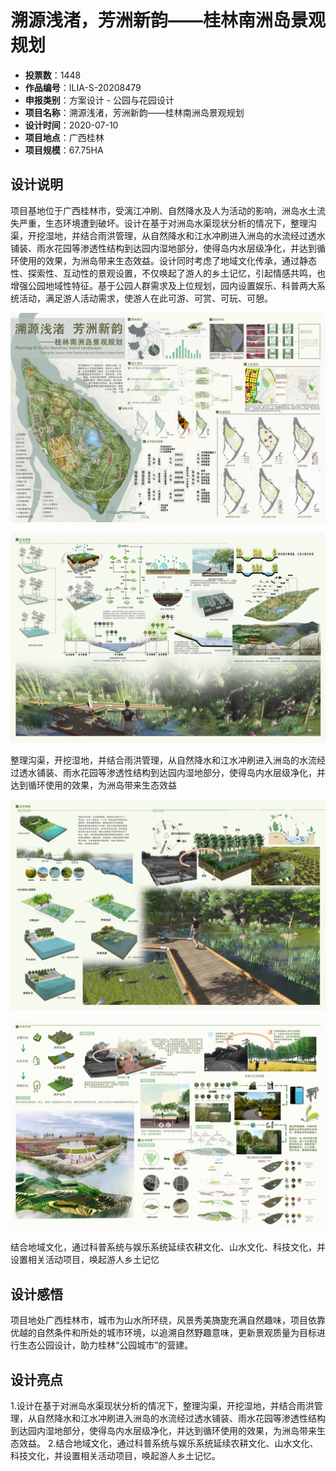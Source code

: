 # 溯源浅渚，芳洲新韵——桂林南洲岛景观规划 
- **投票数**：1448
- **作品编号**：ILIA-S-20208479
- **申报类别**：方案设计 - 公园与花园设计
- **项目名称**：溯源浅渚，芳洲新韵——桂林南洲岛景观规划
- **设计时间**：2020-07-10
- **项目地点**：广西桂林
- **项目规模**：67.75HA
## 设计说明

项目基地位于广西桂林市，受漓江冲刷、自然降水及人为活动的影响，洲岛水土流失严重，生态环境遭到破坏。设计在基于对洲岛水渠现状分析的情况下，整理沟渠，开挖湿地，并结合雨洪管理，从自然降水和江水冲刷进入洲岛的水流经过透水铺装、雨水花园等渗透性结构到达园内湿地部分，使得岛内水层级净化，并达到循环使用的效果，为洲岛带来生态效益。设计同时考虑了地域文化传承，通过静态性、探索性、互动性的景观设置，不仅唤起了游人的乡土记忆，引起情感共鸣，也增强公园地域性特征。基于公园人群需求及上位规划，园内设置娱乐、科普两大系统活动，满足游人活动需求，使游人在此可游、可赏、可玩、可憩。

![项目前期分析](1b73fce761cddc306e133ab00896ebd7.jpg)



![湿地系统](d32a354c19a6374f29dfe2dbbe2a310d.jpg)

整理沟渠，开挖湿地，并结合雨洪管理，从自然降水和江水冲刷进入洲岛的水流经过透水铺装、雨水花园等渗透性结构到达园内湿地部分，使得岛内水层级净化，并达到循环使用的效果，为洲岛带来生态效益

![消落带处理](d893332a19c355829d84e9aa66ea5d6c.jpg)



![文化传承及经济管理](a3a7d04787d9f16070b9c140354a0631.jpg)

结合地域文化，通过科普系统与娱乐系统延续农耕文化、山水文化、科技文化，并设置相关活动项目，唤起游人乡土记忆
## 设计感悟

项目地处广西桂林市，城市为山水所环绕，风景秀美旖旎充满自然趣味，项目依靠优越的自然条件和所处的城市环境，以追溯自然野趣意味，更新景观质量为目标进行生态公园设计，助力桂林“公园城市”的营建。
## 设计亮点

1.设计在基于对洲岛水渠现状分析的情况下，整理沟渠，开挖湿地，并结合雨洪管理，从自然降水和江水冲刷进入洲岛的水流经过透水铺装、雨水花园等渗透性结构到达园内湿地部分，使得岛内水层级净化，并达到循环使用的效果，为洲岛带来生态效益。
2.结合地域文化，通过科普系统与娱乐系统延续农耕文化、山水文化、科技文化，并设置相关活动项目，唤起游人乡土记忆。
